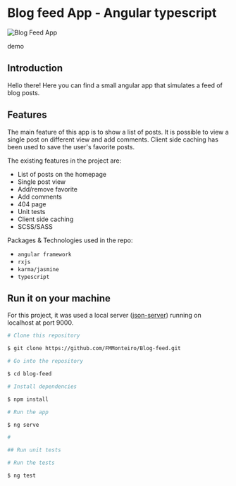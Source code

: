 # Blog feed App - Angular typescript

![Blog Feed App](./src/assets/gif.gif)

demo

## Introduction

Hello there! Here you can find a small angular app that simulates a feed of blog posts.

## Features

The main feature of this app is to show a list of posts. It is possible to view a single post on different view and add comments. Client side caching has been used to save the user's favorite posts.

The existing features in the project are:

- List of posts on the homepage
- Single post view
- Add/remove favorite
- Add comments
- 404 page
- Unit tests
- Client side caching
- SCSS/SASS

Packages & Technologies used in the repo:

- `angular framework`
- `rxjs`
- `karma/jasmine`
- `typescript`

## Run it on your machine

For this project, it was used a local server ([json-server]) running on localhost at port 9000.

```sh
# Clone this repository

$ git clone https://github.com/FMMonteiro/Blog-feed.git

# Go into the repository

$ cd blog-feed

# Install dependencies

$ npm install

# Run the app

$ ng serve

#

## Run unit tests

# Run the tests

$ ng test
```

[json-server]: https://github.com/typicode/json-server

